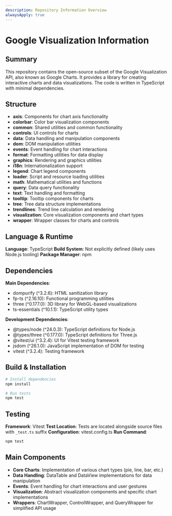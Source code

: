```yaml
---
description: Repository Information Overview
alwaysApply: true
---
```


# Google Visualization Information

## Summary
This repository contains the open-source subset of the Google Visualization API, also known as Google Charts. It provides a library for creating interactive charts and data visualizations. The code is written in TypeScript with minimal dependencies.

## Structure
- **axis**: Components for chart axis functionality
- **colorbar**: Color bar visualization components
- **common**: Shared utilities and common functionality
- **controls**: UI controls for charts
- **data**: Data handling and manipulation components
- **dom**: DOM manipulation utilities
- **events**: Event handling for chart interactions
- **format**: Formatting utilities for data display
- **graphics**: Rendering and graphics utilities
- **i18n**: Internationalization support
- **legend**: Chart legend components
- **loader**: Script and resource loading utilities
- **math**: Mathematical utilities and functions
- **query**: Data query functionality
- **text**: Text handling and formatting
- **tooltip**: Tooltip components for charts
- **tree**: Tree data structure implementations
- **trendlines**: Trend line calculation and rendering
- **visualization**: Core visualization components and chart types
- **wrapper**: Wrapper classes for charts and controls

## Language & Runtime
**Language**: TypeScript
**Build System**: Not explicitly defined (likely uses Node.js tooling)
**Package Manager**: npm

## Dependencies
**Main Dependencies**:
- dompurify (^3.2.6): HTML sanitization library
- fp-ts (^2.16.10): Functional programming utilities
- three (^0.177.0): 3D library for WebGL-based visualizations
- ts-essentials (^10.1.1): TypeScript utility types

**Development Dependencies**:
- @types/node (^24.0.3): TypeScript definitions for Node.js
- @types/three (^0.177.0): TypeScript definitions for Three.js
- @vitest/ui (^3.2.4): UI for Vitest testing framework
- jsdom (^26.1.0): JavaScript implementation of DOM for testing
- vitest (^3.2.4): Testing framework

## Build & Installation
```bash
# Install dependencies
npm install

# Run tests
npm test
```

## Testing
**Framework**: Vitest
**Test Location**: Tests are located alongside source files with `_test.ts` suffix
**Configuration**: vitest.config.ts
**Run Command**:
```bash
npm test
```

## Main Components
- **Core Charts**: Implementation of various chart types (pie, line, bar, etc.)
- **Data Handling**: DataTable and DataView implementations for data manipulation
- **Events**: Event handling for chart interactions and user gestures
- **Visualization**: Abstract visualization components and specific chart implementations
- **Wrappers**: ChartWrapper, ControlWrapper, and QueryWrapper for simplified API usage
